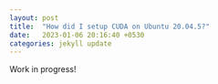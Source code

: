 ```yaml
---
layout: post
title:  "How did I setup CUDA on Ubuntu 20.04.5?"
date:   2023-01-06 20:16:40 +0530
categories: jekyll update
---
```


<!-- ## Reference Links
1.

## Our dear friend REST
> Communication is the key

## Enter Message Queues
> Wait for your turn mister!

## Conclusion
> Yes, there is a part 2 -->


Work in progress!


